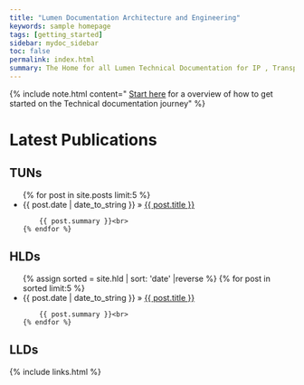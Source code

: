 ```yaml
---
title: "Lumen Documentation Architecture and Engineering"
keywords: sample homepage
tags: [getting_started]
sidebar: mydoc_sidebar
toc: false
permalink: index.html
summary: The Home for all Lumen Technical Documentation for IP , Transport, Metro , Voice and Access networks. The home for Technology Update Notifications(TUNs) , High Level Designs (HLDs), Low Level Designs (LLDs), Device Configuration Templates (DCTs) and Service Configuration Template (SCTs).
---
```


{% include note.html content=" [Start here](mydoc_getting_started.html) for a overview of how to get started on the Technical documentation journey" %}

# Latest Publications

## TUNs

<ul >
    {% for post in site.posts limit:5 %}
    <li><span>{{ post.date | date_to_string }} </span> &raquo; <a href="{{ BASE_PATH }}{{ post.url }}">{{ post.title }}</a></li>

        {{ post.summary }}<br>
    {% endfor %}
</ul>

## HLDs

<ul >
{% assign sorted = site.hld | sort: 'date' |reverse %}
    {% for post in sorted limit:5 %}
    <li><span>{{ post.date | date_to_string }} </span> &raquo; <a href="{{ BASE_PATH }}{{ post.url }}">{{ post.title }}</a></li>

        {{ post.summary }}<br>
    {% endfor %}
</ul>

## LLDs


{% include links.html %}
